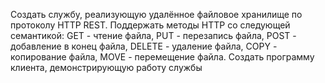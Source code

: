 Создать службу, реализующую удалённое файловое хранилище по протоколу HTTP REST. Поддержать методы HTTP со следующей семантикой: GET - чтение файла, PUT - перезапись файла, POST - добавление в конец файла, DELETE - удаление файла, COPY - копирование файла, MOVE - перемещение файла. Создать программу клиента, демонстрирующую работу службы
